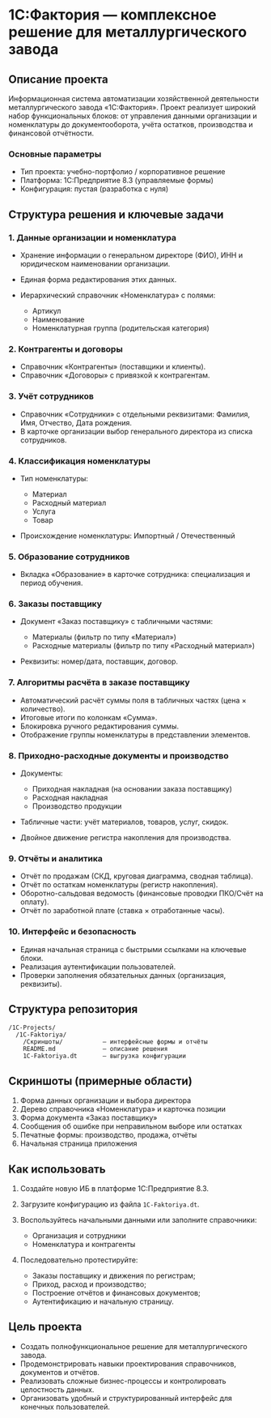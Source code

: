 # 1С:Фактория — комплексное решение для металлургического завода

## Описание проекта

Информационная система автоматизации хозяйственной деятельности металлургического завода «1С:Фактория».
Проект реализует широкий набор функциональных блоков: от управления данными организации и номенклатуры до документооборота, учёта остатков, производства и финансовой отчётности.

### Основные параметры

* Тип проекта: учебно-портфолио / корпоративное решение
* Платформа: 1С:Предприятие 8.3 (управляемые формы)
* Конфигурация: пустая (разработка с нуля)

## Структура решения и ключевые задачи

### 1. Данные организации и номенклатура

* Хранение информации о генеральном директоре (ФИО), ИНН и юридическом наименовании организации.
* Единая форма редактирования этих данных.
* Иерархический справочник «Номенклатура» с полями:

  * Артикул
  * Наименование
  * Номенклатурная группа (родительская категория)

### 2. Контрагенты и договоры

* Справочник «Контрагенты» (поставщики и клиенты).
* Справочник «Договоры» с привязкой к контрагентам.

### 3. Учёт сотрудников

* Справочник «Сотрудники» с отдельными реквизитами: Фамилия, Имя, Отчество, Дата рождения.
* В карточке организации выбор генерального директора из списка сотрудников.

### 4. Классификация номенклатуры

* Тип номенклатуры:

  * Материал
  * Расходный материал
  * Услуга
  * Товар
* Происхождение номенклатуры: Импортный / Отечественный

### 5. Образование сотрудников

* Вкладка «Образование» в карточке сотрудника: специализация и период обучения.

### 6. Заказы поставщику

* Документ «Заказ поставщику» с табличными частями:

  * Материалы (фильтр по типу «Материал»)
  * Расходные материалы (фильтр по типу «Расходный материал»)
* Реквизиты: номер/дата, поставщик, договор.

### 7. Алгоритмы расчёта в заказе поставщику

* Автоматический расчёт суммы поля в табличных частях (цена × количество).
* Итоговые итоги по колонкам «Сумма».
* Блокировка ручного редактирования суммы.
* Отображение группы номенклатуры в представлении элементов.

### 8. Приходно-расходные документы и производство

* Документы:

  * Приходная накладная (на основании заказа поставщику)
  * Расходная накладная
  * Производство продукции
* Табличные части: учёт материалов, товаров, услуг, скидок.
* Двойное движение регистра накопления для производства.

### 9. Отчёты и аналитика

* Отчёт по продажам (СКД, круговая диаграмма, сводная таблица).
* Отчёт по остаткам номенклатуры (регистр накопления).
* Оборотно-сальдовая ведомость (финансовые проводки ПКО/Счёт на оплату).
* Отчёт по заработной плате (ставка × отработанные часы).

### 10. Интерфейс и безопасность

* Единая начальная страница с быстрыми ссылками на ключевые блоки.
* Реализация аутентификации пользователей.
* Проверки заполнения обязательных данных (организация, реквизиты).

## Структура репозитория

```
/1С-Projects/
  /1C-Faktoriya/
    /Скриншоты/           — интерфейсные формы и отчёты
    README.md             — описание решения
    1C-Faktoriya.dt       — выгрузка конфигурации
```

## Скриншоты (примерные области)

1. Форма данных организации и выбора директора
2. Дерево справочника «Номенклатура» и карточка позиции
3. Форма документа «Заказ поставщику»
4. Сообщения об ошибке при неправильном выборе или остатках
5. Печатные формы: производство, продажа, отчёты
6. Начальная страница приложения

## Как использовать

1. Создайте новую ИБ в платформе 1С:Предприятие 8.3.
2. Загрузите конфигурацию из файла `1C-Faktoriya.dt`.
3. Воспользуйтесь начальными данными или заполните справочники:

   * Организация и сотрудники
   * Номенклатура и контрагенты
4. Последовательно протестируйте:

   * Заказы поставщику и движения по регистрам;
   * Приход, расход и производство;
   * Построение отчётов и финансовых документов;
   * Аутентификацию и начальную страницу.

## Цель проекта

* Создать полнофункциональное решение для металлургического завода.
* Продемонстрировать навыки проектирования справочников, документов и отчётов.
* Реализовать сложные бизнес-процессы и контролировать целостность данных.
* Организовать удобный и структурированный интерфейс для конечных пользователей.
